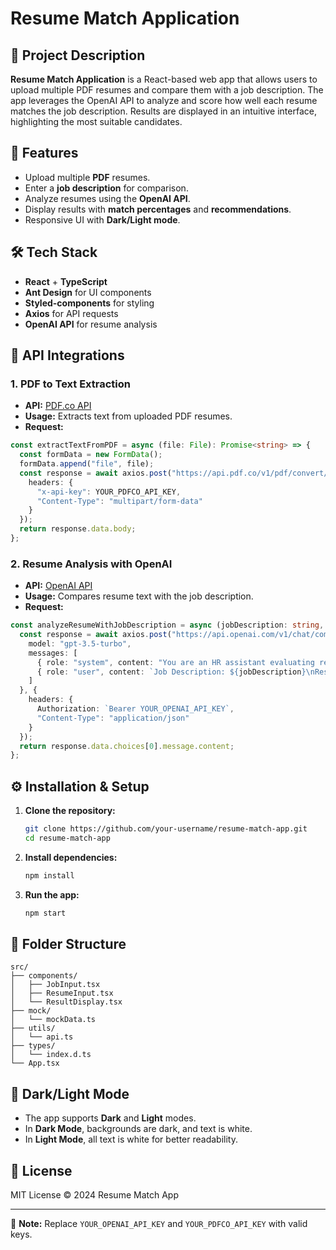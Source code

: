 # Resume Match Application

## 📖 Project Description

**Resume Match Application** is a React-based web app that allows users to upload multiple PDF resumes and compare them with a job description. The app leverages the OpenAI API to analyze and score how well each resume matches the job description. Results are displayed in an intuitive interface, highlighting the most suitable candidates.

## 🚀 Features

- Upload multiple **PDF** resumes.
- Enter a **job description** for comparison.
- Analyze resumes using the **OpenAI API**.
- Display results with **match percentages** and **recommendations**.
- Responsive UI with **Dark/Light mode**.

## 🛠️ Tech Stack

- **React** + **TypeScript**
- **Ant Design** for UI components
- **Styled-components** for styling
- **Axios** for API requests
- **OpenAI API** for resume analysis

## 🔑 API Integrations

### 1. **PDF to Text Extraction**
- **API:** [PDF.co API](https://pdf.co/)
- **Usage:** Extracts text from uploaded PDF resumes.
- **Request:**

```typescript
const extractTextFromPDF = async (file: File): Promise<string> => {
  const formData = new FormData();
  formData.append("file", file);
  const response = await axios.post("https://api.pdf.co/v1/pdf/convert/to/text", formData, {
    headers: {
      "x-api-key": YOUR_PDFCO_API_KEY,
      "Content-Type": "multipart/form-data"
    }
  });
  return response.data.body;
};
```

### 2. **Resume Analysis with OpenAI**
- **API:** [OpenAI API](https://platform.openai.com/)
- **Usage:** Compares resume text with the job description.
- **Request:**

```typescript
const analyzeResumeWithJobDescription = async (jobDescription: string, resumeText: string) => {
  const response = await axios.post("https://api.openai.com/v1/chat/completions", {
    model: "gpt-3.5-turbo",
    messages: [
      { role: "system", content: "You are an HR assistant evaluating resumes." },
      { role: "user", content: `Job Description: ${jobDescription}\nResume: ${resumeText}` }
    ]
  }, {
    headers: {
      Authorization: `Bearer YOUR_OPENAI_API_KEY`,
      "Content-Type": "application/json"
    }
  });
  return response.data.choices[0].message.content;
};
```

## ⚙️ Installation & Setup

1. **Clone the repository:**
   ```bash
   git clone https://github.com/your-username/resume-match-app.git
   cd resume-match-app
   ```
2. **Install dependencies:**
   ```bash
   npm install
   ```
3. **Run the app:**
   ```bash
   npm start
   ```

## 💼 Folder Structure

```
src/
├── components/
│   ├── JobInput.tsx
│   ├── ResumeInput.tsx
│   └── ResultDisplay.tsx
├── mock/
│   └── mockData.ts
├── utils/
│   └── api.ts
├── types/
│   └── index.d.ts
└── App.tsx
```

## 🌙 Dark/Light Mode

- The app supports **Dark** and **Light** modes.
- In **Dark Mode**, backgrounds are dark, and text is white.
- In **Light Mode**, all text is white for better readability.

## 📝 License

MIT License © 2024 Resume Match App

---

🔔 **Note:** Replace `YOUR_OPENAI_API_KEY` and `YOUR_PDFCO_API_KEY` with valid keys.
